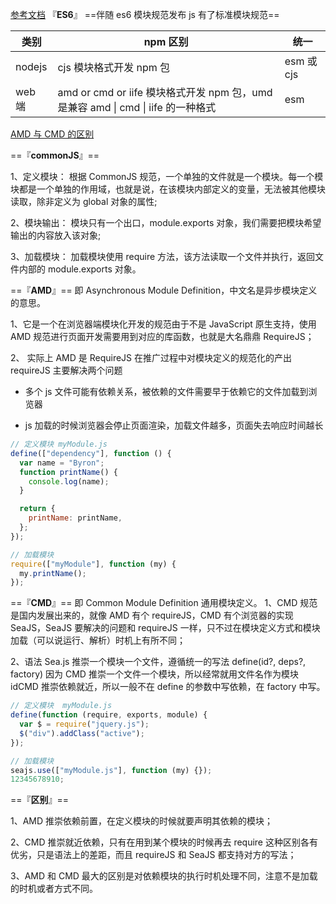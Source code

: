[参考文档](https://juejin.cn/post/7302624942046134312)
『**ES6**』 ==伴随 es6 模块规范发布 js 有了标准模块规范==

| 类别   | npm 区别                                                                         | 统一       |
| ------ | -------------------------------------------------------------------------------- | ---------- |
| nodejs | cjs 模块格式开发 npm 包                                                          | esm 或 cjs |
| web 端 | amd or cmd or iife 模块格式开发 npm 包，umd 是兼容 amd \| cmd \| iife 的一种格式 | esm        |

[AMD 与 CMD 的区别](https://juejin.cn/post/6844903541853650951)

==『**commonJS**』==

1、定义模块： 根据 CommonJS 规范，一个单独的文件就是一个模块。每一个模块都是一个单独的作用域，也就是说，在该模块内部定义的变量，无法被其他模块读取，除非定义为 global 对象的属性;

2、模块输出： 模块只有一个出口，module.exports 对象，我们需要把模块希望输出的内容放入该对象;

3、加载模块： 加载模块使用 require 方法，该方法读取一个文件并执行，返回文件内部的 module.exports 对象。

==『**AMD**』== 即 Asynchronous Module Definition，中文名是异步模块定义的意思。

1、它是一个在浏览器端模块化开发的规范由于不是 JavaScript 原生支持，使用 AMD 规范进行页面开发需要用到对应的库函数，也就是大名鼎鼎 RequireJS；

2、 实际上 AMD 是 RequireJS 在推广过程中对模块定义的规范化的产出 requireJS 主要解决两个问题

- 多个 js 文件可能有依赖关系，被依赖的文件需要早于依赖它的文件加载到浏览器

- js 加载的时候浏览器会停止页面渲染，加载文件越多，页面失去响应时间越长

```js
// 定义模块 myModule.js
define(["dependency"], function () {
  var name = "Byron";
  function printName() {
    console.log(name);
  }

  return {
    printName: printName,
  };
});

// 加载模块
require(["myModule"], function (my) {
  my.printName();
});
```

==『**CMD**』== 即 Common Module Definition 通用模块定义。
1、CMD 规范是国内发展出来的，就像 AMD 有个 requireJS，CMD 有个浏览器的实现 SeaJS，SeaJS 要解决的问题和 requireJS 一样，只不过在模块定义方式和模块加载（可以说运行、解析）时机上有所不同；

2、语法 Sea.js 推崇一个模块一个文件，遵循统一的写法 define(id?, deps?, factory) 因为 CMD 推崇一个文件一个模块，所以经常就用文件名作为模块 idCMD 推崇依赖就近，所以一般不在 define 的参数中写依赖，在 factory 中写。

```js
// 定义模块  myModule.js
define(function (require, exports, module) {
  var $ = require("jquery.js");
  $("div").addClass("active");
});

// 加载模块
seajs.use(["myModule.js"], function (my) {});
12345678910;
```

==『**区别**』==

1、AMD 推崇依赖前置，在定义模块的时候就要声明其依赖的模块；

2、CMD 推崇就近依赖，只有在用到某个模块的时候再去 require 这种区别各有优劣，只是语法上的差距，而且 requireJS 和 SeaJS 都支持对方的写法；

3、AMD 和 CMD 最大的区别是对依赖模块的执行时机处理不同，注意不是加载的时机或者方式不同。

